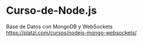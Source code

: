 # Curso-de-Node.js
Base de Datos con MongoDB y WebSockets
https://platzi.com/cursos/nodejs-mongo-websockets/
